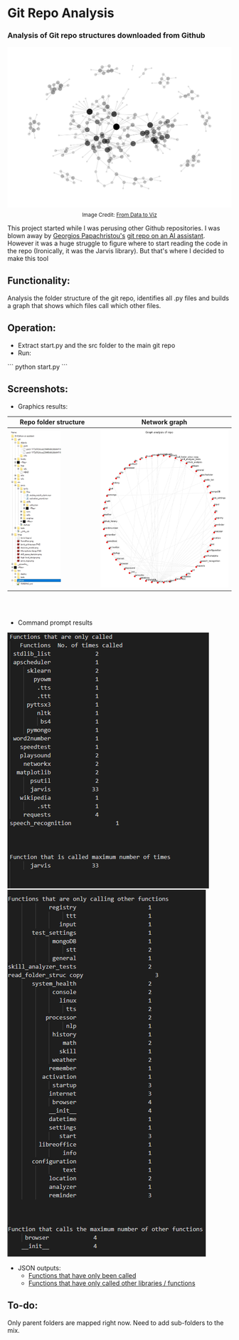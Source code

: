 # Git Repo Analysis
### Analysis of Git repo structures downloaded from Github
<p align='center'>
 <img src="https://github.com/SwamiKannan/Git-Repo-Analysis/blob/main/cover.png" size=30%>
 <sub>Image Credit: <a href="https://www.data-to-viz.com/graph/network_files/figure-html/unnamed-chunk-6-1.png">From Data to Viz</a></sub>
</p>

This project started while I was perusing other Github repositories. I was blown away by <a href="https://github.com/ggeop">Georgios Papachristou's</a> <a href="https://github.com/ggeop/Python-ai-assistant">git repo on an AI assistant</a>. However it was a huge struggle to figure where to start reading the code in the repo (Ironically, it was the Jarvis library). But that's where I decided to make this tool

## Functionality:
Analysis the folder structure of the git repo, identifies all .py files and builds a graph that shows which files call which other files.

## Operation:
<ul>
 <li>Extract start.py and the src folder to the main git repo</li>
 <li>Run:</li>
</ul>
```
python start.py
```

## Screenshots:
<ul>
 <li>Graphics results:</li>
</ul>

<table border="0 px" cellpadding="0" cellspacing="0">
 <thead>
<tr>
 <th> Repo folder structure</th>
 <th> Network graph </th> 
</tr>
 </thead>
 <tr>
  <td width=40%>
   <img src="https://github.com/SwamiKannan/Git-Repo-Analysis/blob/main/folder_structure.jpg" width="60%" />
  </td>
  <td border="0">
   <img src="https://github.com/SwamiKannan/Git-Repo-Analysis/blob/main/graph.jpg" width="100%"> 
  </td>
 </tr>
</table>
<br>

<br>
<ul>
<li>Command prompt results</li>
</ul>
<img src="https://github.com/SwamiKannan/Git-Repo-Analysis/blob/main/outputs/output_called.PNG">
<img src="https://github.com/SwamiKannan/Git-Repo-Analysis/blob/main/outputs/output_calling.PNG">

<ul>
 <li>JSON outputs:
  <ul>
  <li><a href="https://github.com/SwamiKannan/Git-Repo-Analysis/blob/main/outputs/only_called.json">Functions that have only been called </a> </li>
 <li><a href="https://github.com/SwamiKannan/Git-Repo-Analysis/blob/main/outputs/only_calling.json">Functions that have only called other libraries  / functions </a></li>
  </ul></li></ul>

## To-do:
Only parent folders are mapped right now. Need to add sub-folders to the mix.


